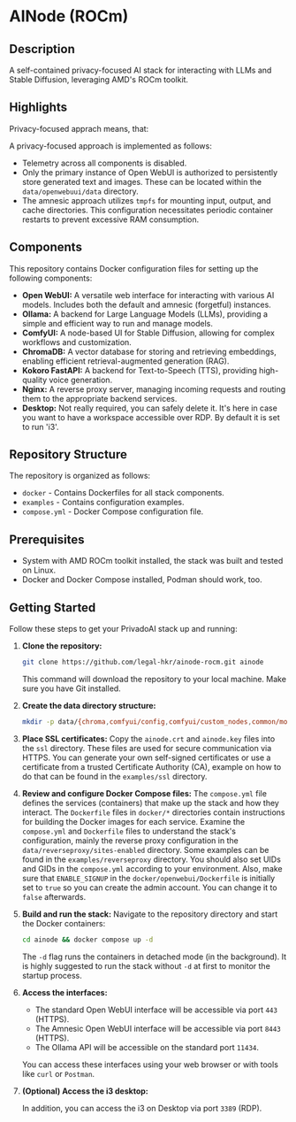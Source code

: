 # AINode (ROCm)

## Description

A self-contained privacy-focused AI stack for interacting with LLMs and Stable Diffusion, leveraging AMD's ROCm toolkit.

## Highlights

Privacy-focused apprach means, that:

A privacy-focused approach is implemented as follows:

*   Telemetry across all components is disabled.
*   Only the primary instance of Open WebUI is authorized to persistently store generated text and images. These can be located within the `data/openwebuui/data` directory.
*   The amnesic approach utilizes `tmpfs` for mounting input, output, and cache directories. This configuration necessitates periodic container restarts to prevent excessive RAM consumption.

## Components

This repository contains Docker configuration files for setting up the following components:

*   **Open WebUI:** A versatile web interface for interacting with various AI models. Includes both the default and amnesic (forgetful) instances.
*   **Ollama:** A backend for Large Language Models (LLMs), providing a simple and efficient way to run and manage models.
*   **ComfyUI:** A node-based UI for Stable Diffusion, allowing for complex workflows and customization.
*   **ChromaDB:** A vector database for storing and retrieving embeddings, enabling efficient retrieval-augmented generation (RAG).
*   **Kokoro FastAPI:** A backend for Text-to-Speech (TTS), providing high-quality voice generation.
*   **Nginx:** A reverse proxy server, managing incoming requests and routing them to the appropriate backend services.
*   **Desktop:** Not really required, you can safely delete it. It's here in case you want to have a workspace accessible over RDP. By default it is set to run 'i3'.

## Repository Structure

The repository is organized as follows:

*   `docker` - Contains Dockerfiles for all stack components.
*   `examples` - Contains configuration examples.
*   `compose.yml` - Docker Compose configuration file.

## Prerequisites

*   System with AMD ROCm toolkit installed, the stack was built and tested on Linux.
*   Docker and Docker Compose installed, Podman should work, too.

## Getting Started

Follow these steps to get your PrivadoAI stack up and running:

1.  **Clone the repository:**
    ```bash
    git clone https://github.com/legal-hkr/ainode-rocm.git ainode
    ```
    This command will download the repository to your local machine. Make sure you have Git installed.

2.  **Create the data directory structure:**
    ```bash
    mkdir -p data/{chroma,comfyui/config,comfyui/custom_nodes,common/models,desktop/home,desktop/home_i3,ollama,openwebui/data,reverseproxy/sites_enabled} ssl
    ```

3.  **Place SSL certificates:**
    Copy the `ainode.crt` and `ainode.key` files into the `ssl` directory. These files are used for secure communication via HTTPS. You can generate your own self-signed certificates or use a certificate from a trusted Certificate Authority (CA), example on how to do that can be found in the `examples/ssl` directory.

4.  **Review and configure Docker Compose files:**
    The `compose.yml` file defines the services (containers) that make up the stack and how they interact. The `Dockerfile` files in `docker/*` directories contain instructions for building the Docker images for each service. Examine the `compose.yml` and `Dockerfile` files to understand the stack's configuration, mainly the reverse proxy configuration in the `data/reverseproxy/sites-enabled` directory. Some examples can be found in the `examples/reverseproxy` directory. You should also set UIDs and GIDs in the `compose.yml` according to your environment. Also, make sure that `ENABLE_SIGNUP` in the `docker/openwebui/Dockerfile` is initially set to `true` so you can create the admin account. You can change it to `false` afterwards.

5.  **Build and run the stack:**
    Navigate to the repository directory and start the Docker containers:
    ```bash
    cd ainode && docker compose up -d
    ```
    The `-d` flag runs the containers in detached mode (in the background). It is highly suggested to run the stack without `-d` at first to monitor the startup process.

6.  **Access the interfaces:**
    *   The standard Open WebUI interface will be accessible via port `443` (HTTPS).
    *   The Amnesic Open WebUI interface will be accessible via port `8443` (HTTPS).
    *   The Ollama API will be accessible on the standard port `11434`.

    You can access these interfaces using your web browser or with tools like `curl` or `Postman`.

7.  **(Optional) Access the i3 desktop:**

    In addition, you can access the i3 on Desktop via port `3389` (RDP).
